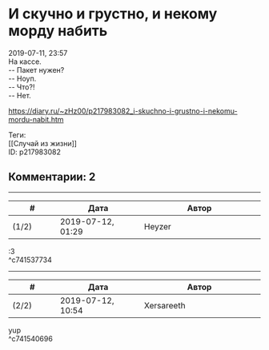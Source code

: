 И скучно и грустно, и некому морду набить
=========================================

  
2019-07-11, 23:57  
 На кассе.   
 -- Пакет нужен?   
 -- Ноуп.   
 -- Что?!   
 -- Нет.   
  
<https://diary.ru/~zHz00/p217983082_i-skuchno-i-grustno-i-nekomu-mordu-nabit.htm>  
  
Теги:  
[[Случай из жизни]]  
ID: p217983082  


Комментарии: 2
--------------

  


---



|         #         |              Дата              |                     Автор                     |           ID           |
| --- | --- | --- | --- |
| (1/2) | 2019-07-12, 01:29 | Heyzer | c741537734 |

  
 :3   
 ^c741537734

---



|         #         |              Дата              |                     Автор                     |           ID           |
| --- | --- | --- | --- |
| (2/2) | 2019-07-12, 10:54 | Xersareeth | c741540696 |

  
 yup   
 ^c741540696